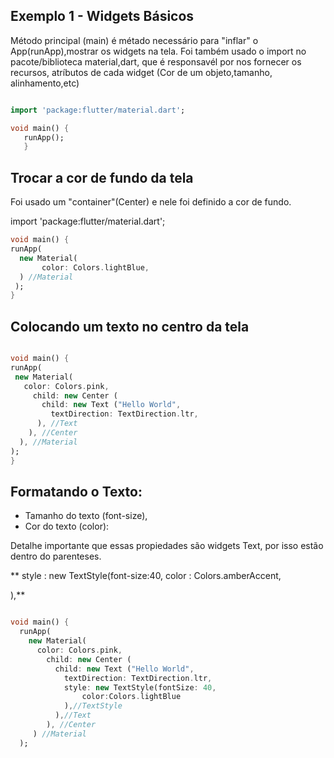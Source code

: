  ## Exemplo 1 - Widgets Básicos

Método principal (main) é métado necessário para "inflar" o App(runApp),mostrar
os widgets na tela.
Foi também usado o import no pacote/biblioteca material,dart, que é responsavél
por nos fornecer os recursos, atríbutos de cada widget (Cor de um objeto,tamanho,
alinhamento,etc)

```dart

import 'package:flutter/material.dart';

void main() {
   runApp();
   }
   ```
   
   ## Trocar a cor de fundo da tela
   
   Foi usado um "container"(Center) e nele foi definido a cor de fundo.
   
   import 'package:flutter/material.dart';
   
   ```dart
   void main() {
   runApp(
     new Material(
          color: Colors.lightBlue,
     ) //Material
    );
   } 
   ```
   
   ## Colocando um texto no centro da tela
   
   ```dart
   
   void main() {
  runApp(
    new Material(
      color: Colors.pink,
        child: new Center (
          child: new Text ("Hello World",
            textDirection: TextDirection.ltr,
         ), //Text     
       ), //Center 
     ), //Material
   ); 
} 
```

## Formatando o Texto:
- Tamanho do texto (font-size),
- Cor do texto (color):

Detalhe importante que essas propiedades são widgets Text, por isso estão dentro do parenteses.

** style : new TextStyle(font-size:40,
               color : Colors.amberAccent,
               
   ),**


```dart

void main() {
  runApp(
    new Material(
      color: Colors.pink,
        child: new Center (
          child: new Text ("Hello World",
            textDirection: TextDirection.ltr,
            style: new TextStyle(fontSize: 40,
                color:Colors.lightBlue
            ),//TextStyle
          ),//Text
        ), //Center
     ) //Material
  );




   
   
   
   
   
   
   
   
   
   
   
   
   
   
   
   
